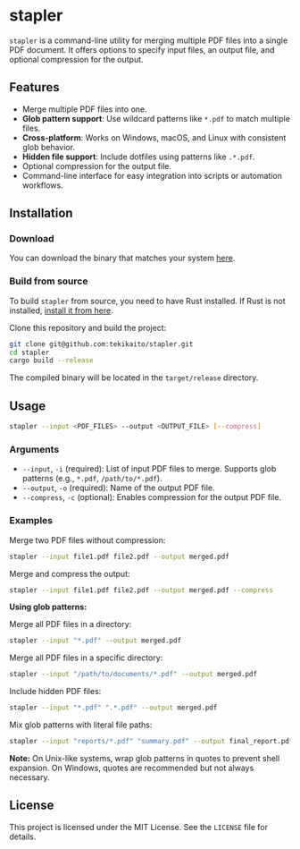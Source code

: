 # stapler

`stapler` is a command-line utility for merging multiple PDF files into a single PDF document. It offers options to specify input files, an output file, and optional compression for the output.

## Features

- Merge multiple PDF files into one.
- **Glob pattern support**: Use wildcard patterns like `*.pdf` to match multiple files.
- **Cross-platform**: Works on Windows, macOS, and Linux with consistent glob behavior.
- **Hidden file support**: Include dotfiles using patterns like `.*.pdf`.
- Optional compression for the output file.
- Command-line interface for easy integration into scripts or automation workflows.

## Installation

### Download

You can download the binary that matches your system [here](https://github.com/tekikaito/stapler/releases).

### Build from source

To build `stapler` from source, you need to have Rust installed. If Rust is not installed, [install it from here](https://www.rust-lang.org/tools/install).

Clone this repository and build the project:

```bash
git clone git@github.com:tekikaito/stapler.git
cd stapler
cargo build --release
```

The compiled binary will be located in the `target/release` directory.

## Usage

```bash
stapler --input <PDF_FILES> --output <OUTPUT_FILE> [--compress]
```

### Arguments

- `--input`, `-i` (required): List of input PDF files to merge. Supports glob patterns (e.g., `*.pdf`, `/path/to/*.pdf`).
- `--output`, `-o` (required): Name of the output PDF file.
- `--compress`, `-c` (optional): Enables compression for the output PDF file.

### Examples

Merge two PDF files without compression:

```bash
stapler --input file1.pdf file2.pdf --output merged.pdf
```

Merge and compress the output:

```bash
stapler --input file1.pdf file2.pdf --output merged.pdf --compress
```

**Using glob patterns:**

Merge all PDF files in a directory:

```bash
stapler --input "*.pdf" --output merged.pdf
```

Merge all PDF files in a specific directory:

```bash
stapler --input "/path/to/documents/*.pdf" --output merged.pdf
```

Include hidden PDF files:

```bash
stapler --input "*.pdf" ".*.pdf" --output merged.pdf
```

Mix glob patterns with literal file paths:

```bash
stapler --input "reports/*.pdf" "summary.pdf" --output final_report.pdf
```

**Note:** On Unix-like systems, wrap glob patterns in quotes to prevent shell expansion. On Windows, quotes are recommended but not always necessary.

## License

This project is licensed under the MIT License. See the `LICENSE` file for details.

